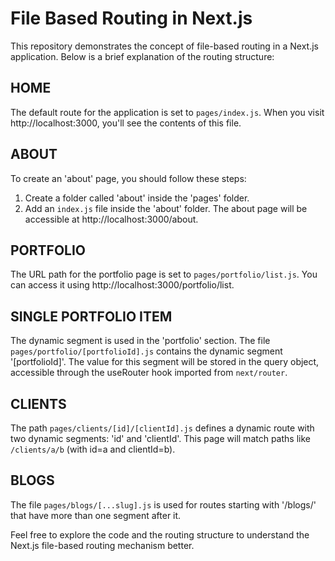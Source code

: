 # File Based Routing in Next.js

This repository demonstrates the concept of file-based routing in a Next.js application. Below is a brief explanation of the routing structure:

## HOME

The default route for the application is set to `pages/index.js`. When you visit http://localhost:3000, you'll see the contents of this file.

## ABOUT

To create an 'about' page, you should follow these steps:

1. Create a folder called 'about' inside the 'pages' folder.
2. Add an `index.js` file inside the 'about' folder.
   The about page will be accessible at http://localhost:3000/about.

## PORTFOLIO

The URL path for the portfolio page is set to `pages/portfolio/list.js`. You can access it using http://localhost:3000/portfolio/list.

## SINGLE PORTFOLIO ITEM

The dynamic segment is used in the 'portfolio' section. The file `pages/portfolio/[portfolioId].js` contains the dynamic segment '[portfolioId]'. The value for this segment will be stored in the query object, accessible through the useRouter hook imported from `next/router`.

## CLIENTS

The path `pages/clients/[id]/[clientId].js` defines a dynamic route with two dynamic segments: 'id' and 'clientId'. This page will match paths like `/clients/a/b` (with id=a and clientId=b).

## BLOGS

The file `pages/blogs/[...slug].js` is used for routes starting with '/blogs/' that have more than one segment after it.

Feel free to explore the code and the routing structure to understand the Next.js file-based routing mechanism better.
